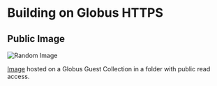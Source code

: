 # Building on Globus HTTPS

## Public Image

![Random Image](https://g-e77286.ca528.03c0.data.globus.org/public/unostentation-exhalation.png)

[Image](https://g-e77286.ca528.03c0.data.globus.org/public/unostentation-exhalation.png)
hosted on a Globus Guest Collection in a folder with public read access.
